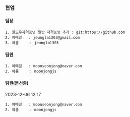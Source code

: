 ### 협업

#### 팀장
``````
1. 윈도우자격증명 일반 자격증명 추가 : git:https://github.com
2. 이메일   : jeungla1303@gmail.com
3. 이름     : jeungla1303
``````

#### 팀원
``````
1. 이메일   : moonseonjong@naver.com
2. 이름     : moonjongjs
``````

#### 팀원(문선종)
2023-12-06 12:17
``````
1. 이메일   : moonseonjong@naver.com
2. 이름     : moonjongjs
``````
